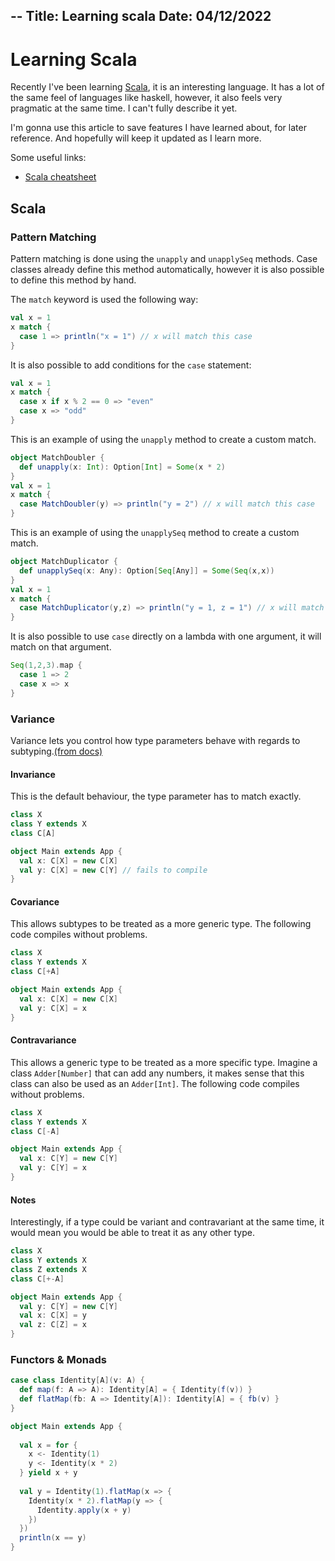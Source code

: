 --
Title: Learning scala
Date: 04/12/2022
--

# Learning Scala

Recently I've been learning [Scala](https://www.scala-lang.org/), it is an
interesting language.
It has a lot of the same feel of languages like haskell, however, it also feels
very pragmatic at the same time.
I can't fully describe it yet.

I'm gonna use this article to save features I have learned about, for later
reference.
And hopefully will keep it updated as I learn more.

Some useful links:
- [Scala cheatsheet](https://docs.scala-lang.org/cheatsheets/index.html)

## Scala

### Pattern Matching

Pattern matching is done using the `unapply` and `unapplySeq` methods.
Case classes already define this method automatically, however it is also
possible to define this method by hand.

The `match` keyword is used the following way:

```scala
val x = 1
x match {
  case 1 => println("x = 1") // x will match this case
}
```

It is also possible to add conditions for the `case` statement:
```scala
val x = 1
x match {
  case x if x % 2 == 0 => "even"
  case x => "odd"
}
```

This is an example of using the `unapply` method to create a custom match.

```scala
object MatchDoubler {
  def unapply(x: Int): Option[Int] = Some(x * 2)
}
val x = 1
x match {
  case MatchDoubler(y) => println("y = 2") // x will match this case
}
```

This is an example of using the `unapplySeq` method to create a custom match.

```scala
object MatchDuplicator {
  def unapplySeq(x: Any): Option[Seq[Any]] = Some(Seq(x,x))
}
val x = 1
x match {
  case MatchDuplicator(y,z) => println("y = 1, z = 1") // x will match this case
}
```

It is also possible to use `case` directly on a lambda with one argument, it
will match on that argument.

```scala
Seq(1,2,3).map {
  case 1 => 2
  case x => x
}
```

### Variance
Variance lets you control how type parameters behave with regards to subtyping.[(from docs)](https://docs.scala-lang.org/tour/variances.html)

#### Invariance

This is the default behaviour, the type parameter has to match exactly.

```scala
class X
class Y extends X
class C[A]

object Main extends App {
  val x: C[X] = new C[X]
  val y: C[X] = new C[Y] // fails to compile
}
```

#### Covariance

This allows subtypes to be treated as a more generic type.
The following code compiles without problems.

```scala
class X
class Y extends X
class C[+A]

object Main extends App {
  val x: C[X] = new C[X]
  val y: C[X] = x
}
```

#### Contravariance

This allows a generic type to be treated as a more specific type.
Imagine a class `Adder[Number]` that can add any numbers, it makes sense that
this class can also be used as an `Adder[Int]`.
The following code compiles without problems.

```scala
class X
class Y extends X
class C[-A]

object Main extends App {
  val x: C[Y] = new C[Y]
  val y: C[Y] = x
}
```

#### Notes

Interestingly, if a type could be variant and contravariant at the same time, it
would mean you would be able to treat it as any other type.

```scala
class X
class Y extends X
class Z extends X
class C[+-A]

object Main extends App {
  val y: C[Y] = new C[Y]
  val x: C[X] = y
  val z: C[Z] = x
}

```

### Functors & Monads

```scala
case class Identity[A](v: A) {
  def map(f: A => A): Identity[A] = { Identity(f(v)) }
  def flatMap(fb: A => Identity[A]): Identity[A] = { fb(v) }
}

object Main extends App {
  
  val x = for {
    x <- Identity(1)
    y <- Identity(x * 2)
  } yield x + y
  
  val y = Identity(1).flatMap(x => {
    Identity(x * 2).flatMap(y => {
      Identity.apply(x + y)
    })
  })
  println(x == y)
}
```
